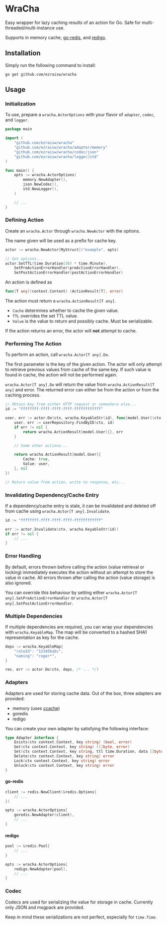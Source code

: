 # WraCha

Easy wrapper for lazy caching results of an action for Go. Safe for multi-threaded/multi-instance use.

Supports in memory cache, [go-redis](https://github.com/go-redis/redis), and [redigo](https://github.com/gomodule/redigo).

## Installation

Simply run the following command to install:

```
go get github.com/ezraisw/wracha
```

## Usage

### Initialization

To use, prepare a `wracha.ActorOptions` with your flavor of `adapter`, `codec`, and `logger`.

```go
package main

import (
    "github.com/ezraisw/wracha"
    "github.com/ezraisw/wracha/adapter/memory"
    "github.com/ezraisw/wracha/codec/json"
    "github.com/ezraisw/wracha/logger/std"
)

func main() {
    opts := wracha.ActorOptions(
        memory.NewAdapter(),
        json.NewCodec(),
        std.NewLogger(),
    )

    // ...
}
```

### Defining Action

Create an `wracha.Actor` through `wracha.NewActor` with the options.

The name given will be used as a prefix for cache key.

```go
actor := wracha.NewActor[MyStruct]("example", opts)

// Set options...
actor.SetTTL(time.Duration(30) * time.Minute).
    SetPreActionErrorHandler(preActionErrorHandler).
    SetPostActionErrorHandler(postActionErrorHandler)
```

An action is defined as

```go
func[T any](context.Context) (ActionResult[T], error)
```

The action must return a `wracha.ActionResult[T any]`.

- `Cache` determines whether to cache the given value.
- `TTL` overrides the set TTL value.
- `Value` is the value to return and possibly cache. Must be serializable.

If the action returns an error, the actor will **not** attempt to cache.

### Performing The Action

To perform an action, call `wracha.Actor[T any].Do`.

The first parameter is the key of the given action. The actor will only attempt to retrieve previous values from cache of the same key. If such value is found in cache, the action will not be performed again.

`wracha.Actor[T any].Do` will return the value from `wracha.ActionResult[T any]` and error. The returned error can either be from the action or from the caching process.

```go
// Obtain key from either HTTP request or somewhere else...
id := "ffffffff-ffff-ffff-ffff-ffffffffffff"

user, err := actor.Do(ctx, wracha.KeyableStr(id), func[model.User](ctx context.Context) (wracha.ActionResult[model.User], error) {
    user, err := userRepository.FindByID(ctx, id)
    if err != nil {
        return wracha.ActionResult[model.User]{}, err
    }

    // Some other actions...

    return wracha.ActionResult[model.User]{
        Cache: true,
        Value: user,
    }, nil
})

// Return value from action, write to response, etc...
```

### Invalidating Dependency/Cache Entry

If a dependency/cache entry is stale, it can be invalidated and deleted off from cache using `wracha.Actor[T any].Invalidate`.

```go
id := "ffffffff-ffff-ffff-ffff-ffffffffffff"

err := actor.Invalidate(ctx, wracha.KeyableStr(id))
if err != nil {
    // ...
}
```

### Error Handling

By default, errors thrown before calling the action (value retrieval or locking) immediately executes the action without an attempt to store the value in cache. All errors thrown after calling the action (value storage) is also ignored.

You can override this behaviour by setting either `wracha.Actor[T any].SetPreActionErrorHandler` or `wracha.Actor[T any].SetPostActionErrorHandler`.

### Multiple Dependencies

If multiple dependencies are required, you can wrap your dependencies with `wracha.KeyableMap`. The map will be converted to a hashed SHA1 representation as key for the cache.

```go
deps := wracha.KeyableMap{
    "roleId": "123456abc",
    "naming": "roger*",
}

res, err := actor.Do(ctx, deps, /* ... */)
```

### Adapters

Adapters are used for storing cache data. Out of the box, three adapters are provided:

- memory (uses [ccache](https://github.com/karlseguin/ccache))
- goredis
- redigo

You can create your own adapter by satisfying the following interface:

```go
type Adapter interface {
	Exists(ctx context.Context, key string) (bool, error)
	Get(ctx context.Context, key string) ([]byte, error)
	Set(ctx context.Context, key string, ttl time.Duration, data []byte) error
	Delete(ctx context.Context, key string) error
	Lock(ctx context.Context, key string) error
	Unlock(ctx context.Context, key string) error
}

```

#### go-redis

```go
client := redis.NewClient(&redis.Options{
    // ...
})

opts := wracha.ActorOptions{
    goredis.NewAdapter(client),
    // ...
}
```

#### redigo

```go
pool := &redis.Pool{
    // ...
}

opts := wracha.ActorOptions{
    redigo.NewAdapter(pool),
    // ...
}
```

### Codec

Codecs are used for serializing the value for storage in cache.
Currently only JSON and msgpack are provided.

Keep in mind these serializations are not perfect, especially for `time.Time`.
